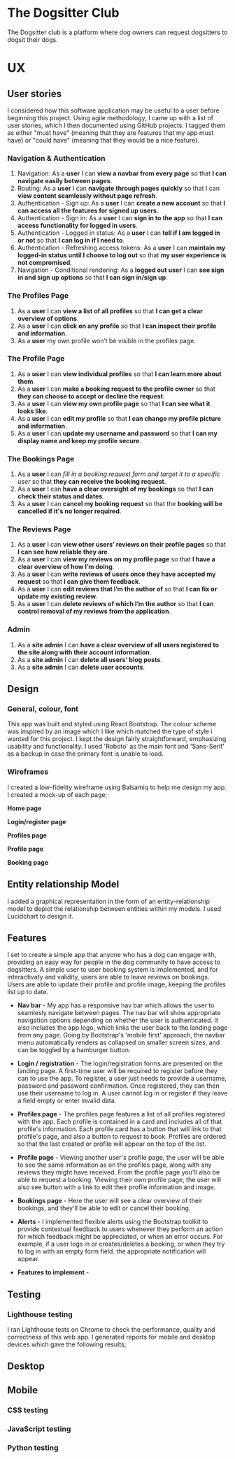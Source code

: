 # The Dogsitter Club

The Dogsitter club is a platform where dog owners can request dogsitters to dogsit their dogs.

# UX

## User stories

I considered how this software application may be useful to a user before beginning this project. Using agile methodology, I came up with a list of user stories, which I then documented using GitHub projects. I tagged them as either "must have" (meaning that they are features that my app must have) or "could have" (meaning that they would be a nice feature).

### Navigation & Authentication

1. Navigation: As a **user** I can **view a navbar from every page** so that **I can navigate easily between pages**.
2. Routing: As a **user** I can **navigate through pages quickly** so that I can **view content seamlessly without page refresh**.
3. Authentication - Sign up: As a **user** I can **create a new account** so that **I can access all the features for signed up users**.
4. Authentication - Sign in: As a **user** I can **sign in to the app** so that **I can access functionality for logged in users**.
5. Authentication - Logged in status: As a **user** I can **tell if I am logged in or not** so that **I can log in if I need to**.
6. Authentication - Refreshing access tokens: As a **user** I can **maintain my logged-in status until I choose to log out** so that **my user experience is not compromised**.
7. Navigation - Conditional rendering: As a **logged out user** I can **see sign in and sign up options** so that **I can sign in/sign up**.

### The Profiles Page

1. As a **user** I can **view a list of all profiles** so that **I can get a clear overview of options**.
2. As a **user** I can **click on any profile** so that **I can inspect their profile and information**.
3. As a **user** my own profile won’t be visible in the profiles page. 

### The Profile Page

1. As a **user** I can **view individual profiles** so that **I can learn more about them**.
2. As a **user** I can **make a booking request to the profile owner** so that **they can choose to accept or decline the request**.
3. As a **user** I can **view my own profile page** so that **I can see what it looks like**.
4. As a **user** I can **edit my profile** so that **I can change my profile picture and information**.
5. As a **user** I can **update my username and password** so that **I can my display name and keep my profile secure**.

### The Bookings Page

1. As a **user** I can *fill in a booking request form and target it to a specific user* so that **they can receive the booking request**.
2. As a **user** I can **have a clear oversight of my bookings** so that **I can check their status and dates**. 
3. As a **user** I can **cancel my booking request** so that the **booking will be cancelled if it's no longer required**.

### The Reviews Page

1. As a **user** I can **view other users’ reviews on their profile pages** so that **I can see how reliable they are**.
2. As a **user** I can **view my reviews on my profile page** so that **I have a clear overview of how I’m doing**.
3. As a **user** I can **write reviews of users once they have accepted my request** so that **I can give them feedback**.
6. As a **user** I can **edit reviews that I’m the author of** so that **I can fix or update my existing review**.
7. As a **user** I can **delete reviews of which I’m the author** so that **I can control removal of my reviews from the application**.

### Admin

1. As a **site admin** I can **have a clear overview of all users registered to the site along with their account information**.
2. As a **site admin** I can **delete all users' blog posts**.
3. As a **site admin** I can **delete user accounts**.

## Design

### General, colour, font

This app was built and styled using React Bootstrap. The colour scheme was inspired by an image which I like which matched the type of style i wanted for this project. I kept the design fairly straightforward, emphasizing usability and functionality. I used 'Roboto' as the main font and 'Sans-Serif' as a backup in case the primary font is unable to load.

### Wireframes

I created a low-fidelity wireframe using Balsamiq to help me design my app. I created a mock-up of each page;

**Home page**

**Login/register page**

**Profiles page**

**Profile page**

**Booking page**

## Entity relationship Model

I added a graphical representation in the form of an entity-relationship model to depict the relationship between entities within my models. I used Lucidchart to design it.

## Features

I set to create a simple app that anyone who has a dog can engage with, providing an easy way for people in the dog community to have access to dogsitters. A simple user to user booking system is implemented, and for interactivaty and validity, users are able to leave reviews on bookings. Users are able to update their profile and profile image, keeping the profiles list up to date.

- **Nav bar** - My app has a responsive nav bar which allows the user to seamlesly navigate between pages. The nav bar will show appropriate navigation options depending on whether the user is authenticated. It also includes the app logo, which links the user back to the landing page from any page. Going by Bootstrap's 'mobile first' approach, the navbar menu automatically renders as collapsed on smaller screen sizes, and can be toggled by a hamburger button.

- **Login / registration** - The login/registration forms are presented on the landing page. A first-time user will be required to register before they can to use the app. To register, a user just needs to provide a username, password and password confirmation. Once registered, they can then use their username to log in. A user cannot log in or register if they leave a field empty or enter invalid data.

- **Profiles page** - The profiles page features a list of all profiles registered with the app. Each profile is contained in a card and includes all of that profile's information. Each profile card has a button that will link to that profile's page, and also a button to request to book. Profiles are ordered so that the last created or profile will appear on the top of the list. 

- **Profile page** - Viewing another user's profile page, the user will be able to see the same information as on the profiles page, along with any reviews they might have received. From the profile page you'll also be able to request a booking. Viewing their own profile page, the user will also see button with a link to edit their profile information and image.

- **Bookings page** - Here the user will see a clear overview of their bookings, and they'll be able to edit or cancel their booking.

- **Alerts** - I implemented flexible alerts using the Bootstrap toolkit to provide contextual feedback to users whenever they perform an action for which feedback might be appreciated, or when an error occurs. For example, if a user logs in or creates/deletes a booking, or when they try to log in with an empty form field. the appropriate notification will appear.

- **Features to implement** - 

## Testing

### Lighthouse testing

I ran Lighthouse tests on Chrome to check the performance, quality and correctness of this web app. I generated reports for mobile and desktop devices which gave the following results;

## Desktop

## Mobile

### CSS testing

### JavaScript testing

### Python testing

